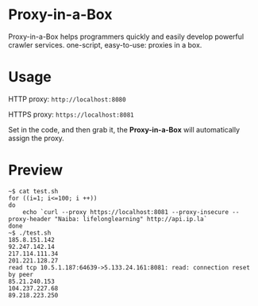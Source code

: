 # Proxy-in-a-Box
Proxy-in-a-Box helps programmers quickly and easily develop powerful crawler services. one-script, easy-to-use: proxies in a box.

# Usage
HTTP proxy: `http://localhost:8080`

HTTPS proxy: `https://localhost:8081`

Set in the code, and then grab it, the **Proxy-in-a-Box** will automatically assign the proxy.

# Preview
```
~$ cat test.sh
for ((i=1; i<=100; i ++))
do
    echo `curl --proxy https://localhost:8081 --proxy-insecure --proxy-header "Naiba: lifelonglearning" http://api.ip.la`
done
~$ ./test.sh
185.8.151.142
92.247.142.14
217.114.111.34
201.221.128.27
read tcp 10.5.1.187:64639->5.133.24.161:8081: read: connection reset by peer
85.21.240.153
104.237.227.68
89.218.223.250
```